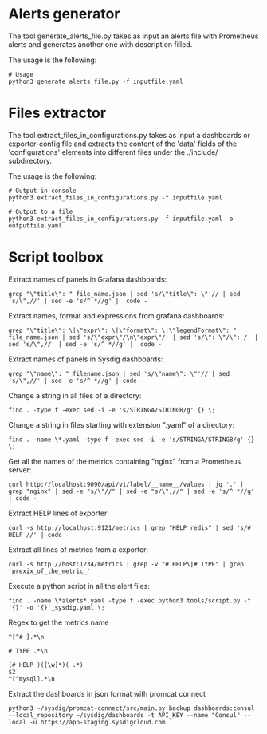 # Alerts generator
The tool generate_alerts_file.py takes as input an alerts file with Prometheus alerts and generates another one with description filled. 

The usage is the following:
```
# Usage
python3 generate_alerts_file.py -f inputfile.yaml 

```
# Files extractor
The tool extract_files_in_configurations.py takes as input a dashboards or exporter-config file and extracts
the content of the 'data' fields of the 'configurations' elements into different files under the ./include/ subdirectory.

The usage is the following:
```
# Output in console
python3 extract_files_in_configurations.py -f inputfile.yaml 

# Output to a file
python3 extract_files_in_configurations.py -f inputfile.yaml -o outputfile.yaml
```

# Script toolbox

Extract names of panels in Grafana dashboards:
```
grep "\"title\": " file_name.json | sed 's/\"title\": \"'// | sed 's/\",//' | sed -e 's/^ *//g' |  code -
```

Extract names, format and expressions from grafana dashboards:
```
grep "\"title\": \|\"expr\": \|\"format\": \|\"legendFormat\": " file_name.json | sed 's/\"expr\"/\n\"expr\"/' | sed 's/\": \"/\": /' | sed 's/\",//' | sed -e 's/^ *//g' |  code -
```

Extract names of panels in Sysdig dashboards:
```
grep "\"name\": " filename.json | sed 's/\"name\": \"'// | sed 's/\",//' | sed -e 's/^ *//g' | code -
```

Change a string in all files of a directory:
```
find . -type f -exec sed -i -e 's/STRINGA/STRINGB/g' {} \;
```

Change a string in files starting with extension ".yaml" of a directory:
```
find . -name \*.yaml -type f -exec sed -i -e 's/STRINGA/STRINGB/g' {} \;
```

Get all the names of the metrics containing "nginx" from a Prometheus server: 
```
curl http://localhost:9090/api/v1/label/__name__/values | jq '.' | grep "nginx" | sed -e "s/\"//" | sed -e "s/\",//" | sed -e 's/^ *//g' | code -
```

Extract HELP lines of exporter
```
curl -s http://localhost:9121/metrics | grep "HELP redis" | sed 's/# HELP //' | code -
```

Extract all lines of metrics from a exporter:
```
curl -s http://host:1234/metrics | grep -v "# HELP\|# TYPE" | grep 'prexix_of_the_metric_'
```

Execute a python script in all the alert files: 
```
find . -name \*alerts*.yaml -type f -exec python3 tools/script.py -f '{}' -o '{}'_sysdig.yaml \;
```

Regex to get the metrics name

```
^[^# ].*\n

# TYPE .*\n

(# HELP )([\w]*)( .*)
$2
^[^mysql].*\n

```

Extract the dashboards in json format with promcat connect

```
python3 ~/sysdig/promcat-connect/src/main.py backup dashboards:consul --local_repository ~/sysdig/dashboards -t API_KEY --name "Consul" --local -u https://app-staging.sysdigcloud.com
```